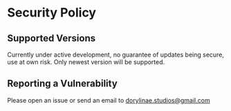 # Security Policy

## Supported Versions

Currently under active development, no guarantee of updates being secure, use at own risk. Only newest version will be supported.

<!--
| Version | Supported          |
| ------- | ------------------ |
| 0.2.x   | :white_check_mark: |
-->

## Reporting a Vulnerability

Please open an issue or send an email to dorylinae.studios@gmail.com
